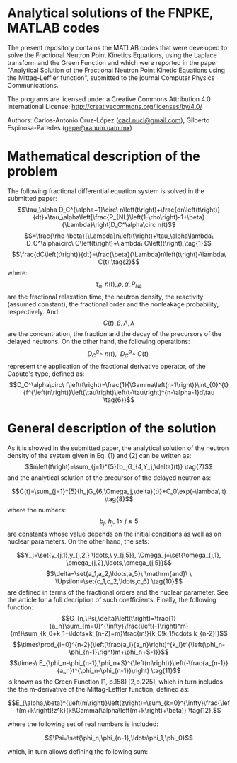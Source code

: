 # Analytical solutions of the FNPKE, MATLAB codes
The present repository contains the MATLAB codes that were developed to solve the Fractional Neutron Point Kinetics Equations, using the Laplace transform and the Green Function and which were reported in the paper "Analytical Solution of the Fractional Neutron Point Kinetic Equations using the Mittag-Leffler function", submitted to the journal Computer Physics Communications.

The programs are licensed under a Creative Commons Attribution 4.0 International License: http://creativecommons.org/licenses/by/4.0/

Authors: Carlos-Antonio Cruz-López (cacl.nucl@gmail.com), Gilberto Espinosa-Paredes (gepe@xanum.uam.mx)

# Mathematical description of the problem
The following fractional differential equation system is solved in the submitted paper:
$$\tau_\alpha D_C^{\alpha+1}\circ\ n\left(t\right)+\frac{dn\left(t\right)}{dt}+\tau_\alpha\left[\frac{P_{NL}\left(1-\rho\right)-1+\beta}{\Lambda}\right]D_C^\alpha\circ n(t)$$
$$=\frac{\rho-\beta}{\Lambda}n\left(t\right)+\tau_\alpha\lambda\ D_C^\alpha\circ\ C\left(t\right)+\lambda\ C\left(t\right),\tag{1}$$
$$\frac{dC\left(t\right)}{dt}=\frac{\beta}{\Lambda}n\left(t\right)-\lambda\ C(t) \tag{2}$$
where: $$\tau_{\alpha}, n(t),\rho, \alpha, P_{NL} \tag{3}$$ are the fractional relaxation time, the neutron density, the reactivity (assumed constant), the fractional order and the nonleakage probability, respectively. And:
 $$C(t), \beta, \Lambda, \lambda \tag{4}$$
are the concentration, the fraction and the decay of the precursors of the delayed neutrons. On the other hand, the following operations:
$$D_C^\alpha\circ\ n\left(t\right),\ \ D_C^\alpha\circ\ C\left(t\right)\ \tag{5} $$
represent the application of the fractional derivative operator, of the Caputo's type, defined as:
$$D_C^\alpha\circ\ f\left(t\right)=\frac{1}{\Gamma\left(n-1\right)}\int_{0}^{t}{f^{\left(n\right)}\left(\tau\right)\left(t-\tau\right)^{n-\alpha-1}d\tau \tag{6}}$$
# General description of the solution
As it is showed in the submitted paper, the analytical solution of the neutron density of the system given in Eq. (1) and (2) can be written as:
$$n\left(t\right)=\sum_{j=1}^{5}{b_jG_{4,Y_j,\delta}(t)} \tag{7}$$
and the analytical solution of the precursor of the delayed neutron as:

$$C(t)=\sum_{j=1}^{5}{h_jG_{6,\Omega_j,\delta}(t)}+C_0\exp(-\lambda\ t) \tag{8}$$
where the numbers:
$$b_j,\ h_j,\ 1\le\ j\le5 \tag{9}$$
are constants whose value depends on the initial conditions as well as on nuclear parameters. On the other hand, the sets:

$$Y_j=\set{y_{j,1},y_{j,2,} \ldots,\ y_{j,5}}, \Omega_j=\set{\omega_{j,1}, \omega_{j,2},\ldots,\omega_{j,5}}$$
$$\delta=\set{a_1,a_2,\ldots,a_5}\ \mathrm{and}\ \ \Upsilon=\set{c_1,c_2,\ldots,c_6} \tag{10}$$
are defined in terms of the fractional orders and the nuclear parameter. See the article for a full decription of such coefficients. Finally, the following function:
$$G_{n,\Psi,\delta}\left(t\right)=\frac{1}{a_n}\sum_{m=0}^{\infty}\frac{\left(-1\right)^m}{m!}\sum_{k_0+k_1+\ldots+k_{n-2}=m}\frac{m!}{k_0!k_1!\cdots k_{n-2}!}$$
$$\times\prod_{i=0}^{n-2}{\left(\frac{a_i}{a_n}\right)^{k_i}t^{\left(\phi_n-\phi_{n-1}\right)m+\phi_n+S-1}}$$
$$\times\ E_{\phi_n-\phi_{n-1},\phi_n+S}^{\left(m\right)}\left(-\frac{a_{n-1}}{a_n}t^{\phi_n-\phi_{n-1}}\right) \tag{11}$$
is known as the Green Function [1, p.158] [2,p.225], which in turn includes the the m-derivative of the Mittag-Leffler function, defined as:

$$E_{\alpha,\beta}^{\left(m\right)}\left(z\right)=\sum_{k=0}^{\infty}\frac{\left(m+k\right)!z^k}{k!\Gamma(\alpha\left(m+k\right)+\beta)} \tag{12},$$

where the following set of real numbers is included:

$$\Psi=\set{\phi_n,\phi_{n-1},\ldots\phi_1,\phi_0}$$

which, in turn allows defining the following sum:


